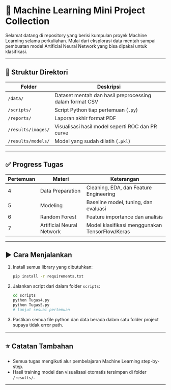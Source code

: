 # 🚀 Machine Learning Mini Project Collection

Selamat datang di repository yang berisi kumpulan proyek Machine Learning selama perkuliahan. Mulai dari eksplorasi data mentah sampai pembuatan model Artificial Neural Network yang bisa dipakai untuk klasifikasi.

---

## 📁 Struktur Direktori

| Folder | Deskripsi |
|--------|-----------|
| `/data/` | Dataset mentah dan hasil preprocessing dalam format CSV |
| `/scripts/` | Script Python tiap pertemuan (`.py`) |
| `/reports/` | Laporan akhir format PDF |
| `/results/images/` | Visualisasi hasil model seperti ROC dan PR curve |
| `/results/models/` | Model yang sudah dilatih (`.pkl`) |

---

## ✅ Progress Tugas

| Pertemuan | Materi | Keterangan |
|----------|--------|------------|
| 4 | Data Preparation | Cleaning, EDA, dan Feature Engineering |
| 5 | Modeling | Baseline model, tuning, dan evaluasi |
| 6 | Random Forest | Feature importance dan analisis |
| 7 | Artificial Neural Network | Model klasifikasi menggunakan TensorFlow/Keras |

---

## ▶️ Cara Menjalankan

1. Install semua library yang dibutuhkan:
    ```bash
    pip install -r requirements.txt
    ```

2. Jalankan script dari dalam folder `scripts`:
    ```bash
    cd scripts
    python Tugas4.py
    python Tugas5.py
    # lanjut sesuai pertemuan
    ```

3. Pastikan semua file python dan data berada dalam satu folder project supaya tidak error path.

---

## ⭐ Catatan Tambahan

* Semua tugas mengikuti alur pembelajaran Machine Learning step-by-step.
* Hasil training model dan visualisasi otomatis tersimpan di folder `/results/`.

---
